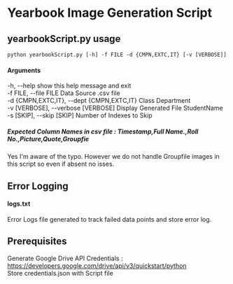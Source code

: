 # Yearbook Image Generation Script

## yearbookScript.py usage
`python yearbookScript.py [-h] -f FILE -d {CMPN,EXTC,IT} [-v [VERBOSE]]`

#### Arguments
-h, --help            show this help message and exit <br>
-f FILE, --file FILE  Data Source .csv file <br>
-d {CMPN,EXTC,IT}, --dept {CMPN,EXTC,IT} Class Department  <br>
-v [VERBOSE], --verbose [VERBOSE] Display Generated File StudentName <br>
-s [SKIP], --skip [SKIP] Number of Indexes to Skip

##### Expected Column Names in csv file : Timestamp,Full Name.,Roll No.,Picture,Quote,Groupfie
Yes I'm aware of the typo. However we do not handle Groupfile images in this script so even if absent no isses.

## Error Logging
#### logs.txt
Error Logs file generated to track failed data points and store error log.

## Prerequisites
Generate Google Drive API Credentials : https://developers.google.com/drive/api/v3/quickstart/python
<br>
Store credentials.json with Script file 

